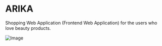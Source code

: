 # ARIKA
Shopping Web Application (Frontend Web Application) for the users who love beauty products.

![Image](https://github.com/Anshika15/ARIKA/blob/master/Arika.gif)

